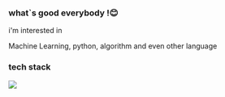### what`s good everybody !😊 


i'm interested in 

Machine Learning, python, algorithm and even other language


### tech stack

<img src="https://img.shields.io/badge/Python-orange?style=plastic&logo=Python&logoColor=#3776AB"/>
